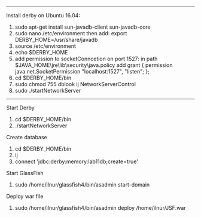 ---------------------
Install derby on Ubuntu 16.04:
1. sudo apt-get install sun-javadb-client sun-javadb-core
2. sudo nano /etc/environment
    then add:
    export DERBY_HOME=/usr/share/javadb
3. source /etc/environment
4. echo $DERBY_HOME
5. add permission to socketConncetion on port 1527:
  in path $JAVA_HOME\jre\lib\security\java.policy add 
  grant {
    permission java.net.SocketPermission "localhost:1527", "listen";
  };
6. cd $DERBY_HOME/bin
7. sudo chmod 755 dblook ij NetworkServerControl 
7. sudo ./startNetworkServer

---------------------------------------------

Start Derby
1. cd $DERBY_HOME/bin
2. ./startNetworkServer

Create database
1. cd $DERBY_HOME/bin
2. ij
3. connect 'jdbc:derby:memory:lab11db;create=true'

Start GlassFish
1.  sudo /home/ilnur/glassfish4/bin/asadmin start-domain

Deploy war file
1. sudo /home/ilnur/glassfish4/bin/asadmin deploy /home/ilnur/JSF.war


